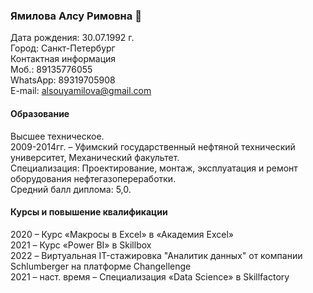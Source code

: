 ### Ямилова Алсу Римовна 👋

Дата рождения: 30.07.1992 г.<br>
Город: Санкт-Петербург <br>
Контактная информация <br>
        Моб.: 89135776055 <br>
        WhatsApp: 89319705908 <br>
        E-mail: alsouyamilova@gmail.com <br>

#### Образование <br>
Высшее техническое.<br>
2009-2014гг. – Уфимский государственный нефтяной технический университет, Механический факультет.<br>
Специализация: Проектирование, монтаж, эксплуатация и ремонт оборудования  нефтегазопереработки.<br>
Средний балл диплома: 5,0.<br>

#### Курсы и повышение квалификации<br>
2020 – Курс «Макросы в Excel» в  «Академия Excel»<br>
2021 – Курс «Power BI» в Skillbox<br>
2022 – Виртуальная IT-стажировка "Аналитик данных" от компании Schlumberger на платформе Changellenge<br>
2021 – наст. время – Специализация «Data Science» в  Skillfactory<br>
